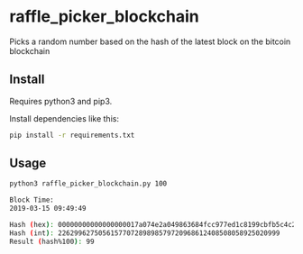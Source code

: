 # raffle_picker_blockchain

Picks a random number based on the hash of the latest block on the bitcoin blockchain

## Install

Requires python3 and pip3.

Install dependencies like this:
```sh
pip install -r requirements.txt
```

## Usage

```sh
python3 raffle_picker_blockchain.py 100

Block Time:
2019-03-15 09:49:49

Hash (hex): 00000000000000000017a074e2a049863684fcc977ed1c8199cbfb5c4c2c3747
Hash (int): 2262996275056157707289898579720968612408508058925020999
Result (hash%100): 99
```
